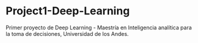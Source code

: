 # Project1-Deep-Learning
Primer proyecto de Deep Learning - Maestría en Inteligencia analítica para la toma de decisiones, Universidad de los Andes.
